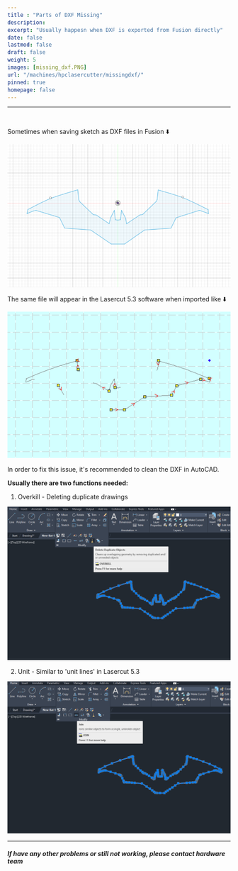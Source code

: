 ```yaml
---
title : "Parts of DXF Missing"
description: 
excerpt: "Usually happesn when DXF is exported from Fusion directly"
date: false
lastmod: false
draft: false
weight: 5
images: [missing_dxf.PNG]
url: "/machines/hpclasercutter/missingdxf/"
pinned: true
homepage: false
---
```


---

<br>

Sometimes when saving sketch as DXF files in Fusion ⬇️

![fusion](fusion_dxf.PNG)

The same file will appear in the Lasercut 5.3 software when imported like ⬇️

![missing](missing_dxf.PNG)

In order to fix this issue, it's recommended to clean the DXF in AutoCAD.

**Usually there are two functions needed:**

1. Overkill - Deleting duplicate drawings

![overkill](overkill.PNG)

2. Unit - Similar to 'unit lines' in Lasercut 5.3

![unit](unit.PNG)

---

##### If have any other problems or still not working, please contact hardware team
